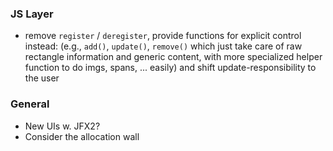 ### JS Layer ###
  * remove `register` / `deregister`, provide functions for explicit control instead: (e.g., `add()`, `update()`, `remove()` which just take care of raw rectangle information and generic content, with more specialized helper function to do imgs, spans, ... easily) and shift update-responsibility to the user


### General ###
  * New UIs w.  JFX2?
  * Consider the allocation wall
